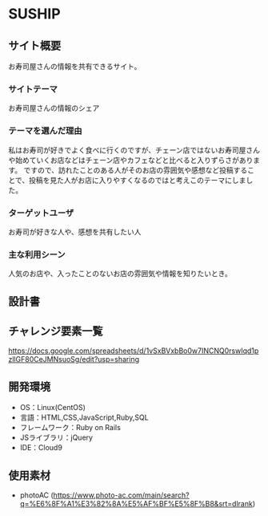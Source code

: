 # SUSHIP

## サイト概要
お寿司屋さんの情報を共有できるサイト。

### サイトテーマ
お寿司屋さんの情報のシェア

### テーマを選んだ理由
私はお寿司が好きでよく食べに行くのですが、チェーン店ではないお寿司屋さんや始めていくお店などはチェーン店やカフェなどと比べると入りずらさがあります。
ですので、訪れたことのある人がそのお店の雰囲気や感想など投稿することで、投稿を見た人がお店に入りやすくなるのではと考えこのテーマにしました。

### ターゲットユーザ
お寿司が好きな人や、感想を共有したい人

### 主な利用シーン
人気のお店や、入ったことのないお店の雰囲気や情報を知りたいとき。

## 設計書


## チャレンジ要素一覧
https://docs.google.com/spreadsheets/d/1vSxBVxbBo0w7INCNQ0rswIqd1pzllGF80CeJMNsuoSg/edit?usp=sharing

## 開発環境
- OS：Linux(CentOS)
- 言語：HTML,CSS,JavaScript,Ruby,SQL
- フレームワーク：Ruby on Rails
- JSライブラリ：jQuery
- IDE：Cloud9

## 使用素材
- photoAC (https://www.photo-ac.com/main/search?q=%E6%8F%A1%E3%82%8A%E5%AF%BF%E5%8F%B8&srt=dlrank)